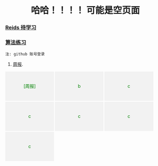 # <center>哈哈！！！！ 可能是空页面</center>

### [Reids 待学习](https://blog.csdn.net/wang258533488/article/details/78901124)
### [算法练习](https://leetcode.com/problemset/all/) 
 ```
 注: github 账号登录
 ```

1. [周报](./weekpapers/weekpaper.md).

<div>
  <div style="width:30%; height:90px; background: #f2f2f2; border: 1px solid #f0f0f0; float: left; margin-right: 3px;
  margin-bottom: 3px; color: green; text-align: center; line-height: 90px;">[周报](./weekpapers/weekpaper.md)</div>

  <div style="width:30%; height:90px; background: #f2f2f2; border: 1px solid #f0f0f0; float: left; margin-right: 3px;
  margin-bottom: 3px; color: green; text-align: center; line-height: 90px;">b</div>

  <div style="width:30%; height:90px; background: #f2f2f2; border: 1px solid #f0f0f0; float: left; margin-right: 3px;
  margin-bottom: 3px; color: green; text-align: center; line-height: 90px;">c</div>

  <div style="width:30%; height:90px; background: #f2f2f2; border: 1px solid #f0f0f0; float: left; margin-right: 3px;
  margin-bottom: 3px; color: green; text-align: center; line-height: 90px;">c</div>

  <div style="width:30%; height:90px; background: #f2f2f2; border: 1px solid #f0f0f0; float: left; margin-right: 3px;
  margin-bottom: 3px; color: green; text-align: center; line-height: 90px;">c</div>

  <div style="width:30%; height:90px; background: #f2f2f2; border: 1px solid #f0f0f0; float: left; margin-right: 3px;
  margin-bottom: 3px; color: green; text-align: center; line-height: 90px;">c</div>

  <div style="width:30%; height:90px; background: #f2f2f2; border: 1px solid #f0f0f0; float: left; margin-right: 3px;
  margin-bottom: 3px; color: green; text-align: center; line-height: 90px;">c</div>
</div>